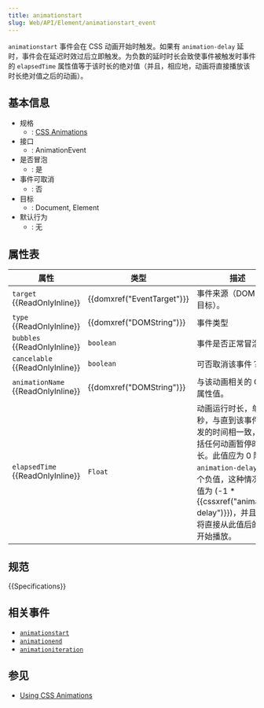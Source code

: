 ```yaml
---
title: animationstart
slug: Web/API/Element/animationstart_event
---
```


`animationstart` 事件会在 CSS 动画开始时触发。如果有 `animation-delay` 延时，事件会在延迟时效过后立即触发。为负数的延时时长会致使事件被触发时事件的 `elapsedTime` 属性值等于该时长的绝对值（并且，相应地，动画将直接播放该时长绝对值之后的动画）。

## 基本信息

- 规格
  - : [CSS Animations](http://www.w3.org/TR/css3-animations/#animation-events)
- 接口
  - : AnimationEvent
- 是否冒泡
  - : 是
- 事件可取消
  - : 否
- 目标
  - : Document, Element
- 默认行为
  - : 无

## 属性表

| 属性                               | 类型                       | 描述                                                                                                                                                                                                                              |
| ---------------------------------- | -------------------------- | --------------------------------------------------------------------------------------------------------------------------------------------------------------------------------------------------------------------------------- |
| `target` {{ReadOnlyInline}}        | {{domxref("EventTarget")}} | 事件来源（DOM 顶层目标）。                                                                                                                                                                                                        |
| `type` {{ReadOnlyInline}}          | {{domxref("DOMString")}}   | 事件类型                                                                                                                                                                                                                          |
| `bubbles` {{ReadOnlyInline}}       | `boolean`                  | 事件是否正常冒泡？                                                                                                                                                                                                                |
| `cancelable` {{ReadOnlyInline}}    | `boolean`                  | 可否取消该事件？                                                                                                                                                                                                                  |
| `animationName` {{ReadOnlyInline}} | {{domxref("DOMString")}}   | 与该动画相关的 CSS 属性值。                                                                                                                                                                                                       |
| `elapsedTime` {{ReadOnlyInline}}   | `Float`                    | 动画运行时长，单位为秒，与直到该事件被触发的时间相一致，不包括任何动画暂停时的时长。此值应为 0 除非 `animation-delay` 是一个负值，这种情况下此值为 (-1 \* {{cssxref("animation-delay")}})，并且动画将直接从此值后的序列开始播放。 |

## 规范

{{Specifications}}

## 相关事件

- [`animationstart`](/zh-CN/docs/Web/API/Element/animationstart_event)
- [`animationend`](/zh-CN/docs/Web/API/Element/animationend_event)
- [`animationiteration`](/zh-CN/docs/Web/API/Element/animationiteration_event)

## 参见

- [Using CSS Animations](/zh-CN/docs/CSS/Using_CSS_animations)
